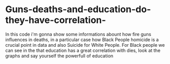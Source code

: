 # Guns-deaths-and-education-do-they-have-correlation-
In this code i'm gonna show some informations abount how fire guns influences in deaths, in a particular case how Black People homicide is a crucial point in data and also Suicide for White People. For Black people we can see in the that education has a great correlation with dies, look at the graphs and say yourself the powerfull of education
